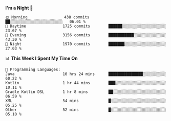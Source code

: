 <!--START_SECTION:waka-->
**I'm a Night 🦉** 

```text
🌞 Morning                438 commits         ██░░░░░░░░░░░░░░░░░░░░░░░   06.01 % 
🌆 Daytime                1725 commits        ██████░░░░░░░░░░░░░░░░░░░   23.67 % 
🌃 Evening                3156 commits        ███████████░░░░░░░░░░░░░░   43.30 % 
🌙 Night                  1970 commits        ███████░░░░░░░░░░░░░░░░░░   27.03 % 
```


📊 **This Week I Spent My Time On** 

```text
💬 Programming Languages: 
Java                     10 hrs 24 mins      ███████████████░░░░░░░░░░   60.22 % 
Kotlin                   1 hr 44 mins        ███░░░░░░░░░░░░░░░░░░░░░░   10.11 % 
Gradle Kotlin DSL        1 hr 8 mins         ██░░░░░░░░░░░░░░░░░░░░░░░   06.59 % 
XML                      54 mins             █░░░░░░░░░░░░░░░░░░░░░░░░   05.25 % 
Other                    52 mins             █░░░░░░░░░░░░░░░░░░░░░░░░   05.10 % 
```


<!--END_SECTION:waka-->
